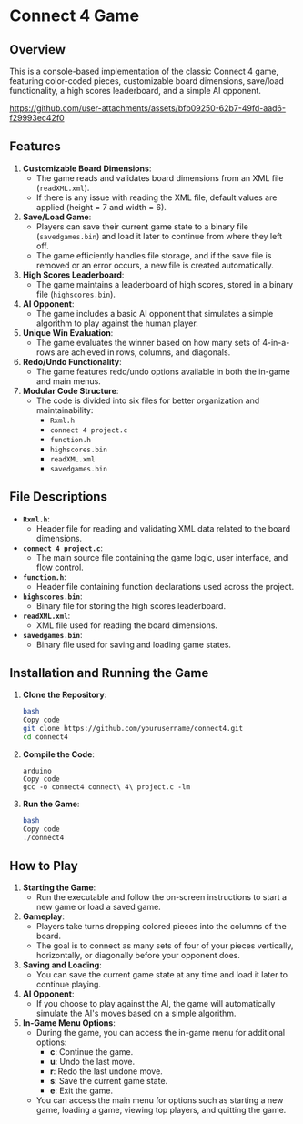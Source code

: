 # Connect 4 Game

## Overview

This is a console-based implementation of the classic Connect 4 game, featuring color-coded pieces, customizable board dimensions, save/load functionality, a high scores leaderboard, and a simple AI opponent.
[]()

https://github.com/user-attachments/assets/bfb09250-62b7-49fd-aad6-f29993ec42f0

## Features

1. **Customizable Board Dimensions**:
    - The game reads and validates board dimensions from an XML file (`readXML.xml`).
    - If there is any issue with reading the XML file, default values are applied (height = 7 and width = 6).
2. **Save/Load Game**:
    - Players can save their current game state to a binary file (`savedgames.bin`) and load it later to continue from where they left off.
    - The game efficiently handles file storage, and if the save file is removed or an error occurs, a new file is created automatically.
3. **High Scores Leaderboard**:
    - The game maintains a leaderboard of high scores, stored in a binary file (`highscores.bin`).
4. **AI Opponent**:
    - The game includes a basic AI opponent that simulates a simple algorithm to play against the human player.
5. **Unique Win Evaluation**:
    - The game evaluates the winner based on how many sets of 4-in-a-rows are achieved in rows, columns, and diagonals.
6. **Redo/Undo Functionality**:
    - The game features redo/undo options available in both the in-game and main menus.
7. **Modular Code Structure**:
    - The code is divided into six files for better organization and maintainability:
        - `Rxml.h`
        - `connect 4 project.c`
        - `function.h`
        - `highscores.bin`
        - `readXML.xml`
        - `savedgames.bin`

## File Descriptions

- **`Rxml.h`**:
    - Header file for reading and validating XML data related to the board dimensions.
- **`connect 4 project.c`**:
    - The main source file containing the game logic, user interface, and flow control.
- **`function.h`**:
    - Header file containing function declarations used across the project.
- **`highscores.bin`**:
    - Binary file for storing the high scores leaderboard.
- **`readXML.xml`**:
    - XML file used for reading the board dimensions.
- **`savedgames.bin`**:
    - Binary file used for saving and loading game states.

## Installation and Running the Game

1. **Clone the Repository**:
    
    ```bash
    bash
    Copy code
    git clone https://github.com/yourusername/connect4.git
    cd connect4
    ```
    
2. **Compile the Code**:
    
    ```arduino
    arduino
    Copy code
    gcc -o connect4 connect\ 4\ project.c -lm
    ```
    
3. **Run the Game**:
    
    ```bash
    bash
    Copy code
    ./connect4
    ```
    

## How to Play

1. **Starting the Game**:
    - Run the executable and follow the on-screen instructions to start a new game or load a saved game.
2. **Gameplay**:
    - Players take turns dropping colored pieces into the columns of the board.
    - The goal is to connect as many sets of four of your pieces vertically, horizontally, or diagonally before your opponent does.
3. **Saving and Loading**:
    - You can save the current game state at any time and load it later to continue playing.
4. **AI Opponent**:
    - If you choose to play against the AI, the game will automatically simulate the AI's moves based on a simple algorithm.
5. **In-Game Menu Options**:
    - During the game, you can access the in-game menu for additional options:
        - **c**: Continue the game.
        - **u**: Undo the last move.
        - **r**: Redo the last undone move.
        - **s**: Save the current game state.
        - **e**: Exit the game.
    - You can access the main menu for options such as starting a new game, loading a game, viewing top players, and quitting the game.
